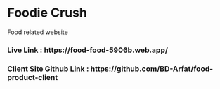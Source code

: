 <h1>Foodie Crush</h1>
<p>Food related website</p>

<h3>Live Link :  https://food-food-5906b.web.app/ </h3>

<h3>Client Site Github Link : https://github.com/BD-Arfat/food-product-client </h3>

